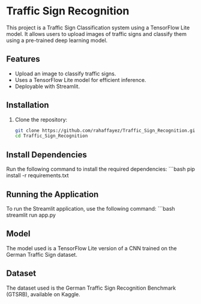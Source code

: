 # Traffic Sign Recognition

This project is a Traffic Sign Classification system using a TensorFlow Lite model. It allows users to upload images of traffic signs and classify them using a pre-trained deep learning model.

## Features
- Upload an image to classify traffic signs.
- Uses a TensorFlow Lite model for efficient inference.
- Deployable with Streamlit.

## Installation

1. Clone the repository:
   ```bash
   git clone https://github.com/rahaffayez/Traffic_Sign_Recognition.git
   cd Traffic_Sign_Recognition
## Install Dependencies

Run the following command to install the required dependencies:
    ```bash
    pip install -r requirements.txt

 
## Running the Application

To run the Streamlit application, use the following command:
    ```bash
    streamlit run app.py

## Model

The model used is a TensorFlow Lite version of a CNN trained on the German Traffic Sign dataset.

## Dataset

The dataset used is the German Traffic Sign Recognition Benchmark (GTSRB), available on Kaggle.
